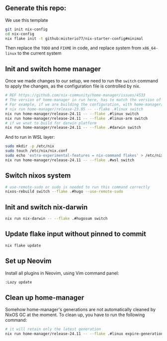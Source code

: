 ## Generate this repo:

We use this template

```sh
git init nix-config
cd nix-config
nix flake init -t github:misterio77/nix-starter-config#minimal
```

Then replace the `TODO` and `FIXME` in code, and replace system from `x86_64-linux` to the current system

## Init and switch home manager

Once we made changes to our setup, we need to run the `switch` command to apply the changes, as the configuration file is controlled by nix.

```sh
# REF https://github.com/nix-community/home-manager/issues/4533
# The version of home-manager in run here, has to match the version of home-manager being used in flake.nix
# For example, if we are building the configuration, with home-manager/release-23.05
# nix run home-manager/release-23.05 -- --flake .#linux switch
nix run home-manager/release-24.11 -- --flake .#linux switch
nix run home-manager/release-24.11 -- --flake .#linux-arm switch
# if we wnat to build for darwin platform
nix run home-manager/release-24.11 -- --flake .#darwin switch
```

And to run in WSL layer:

```sh
sudo mkdir -p /etc/nix
sudo touch /etc/nix/nix.conf
sudo echo 'extra-experimental-features = nix-command flakes' > /etc/nix/nix.conf
nix run home-manager/release-24.11 -- --flake .#wsl switch
```

## Switch nixos system

```sh
# use-remote-sudo or sudo is needed to run this command correctly
nixos-rebuild switch --flake .#hugo --use-remote-sudo
```

## Init and switch nix-darwin

```sh
nix run nix-darwin -- --flake .#hugosum switch
```

## Update flake input without pinned to commit

```sh
nix flake update
```

## Set up Neovim

Install all plugins in Neovim, using Vim command panel:

```sh
:Lazy update
```

## Clean up home-manager

Somehow home-manager's generations are not automatically cleaned by NixOS GC at the moment. To clean up, you have to run the following command:

```sh
# it will retain only the latest generation
nix run home-manager/release-24.11 -- --flake .#linux expire-generations "-1 days"
```
